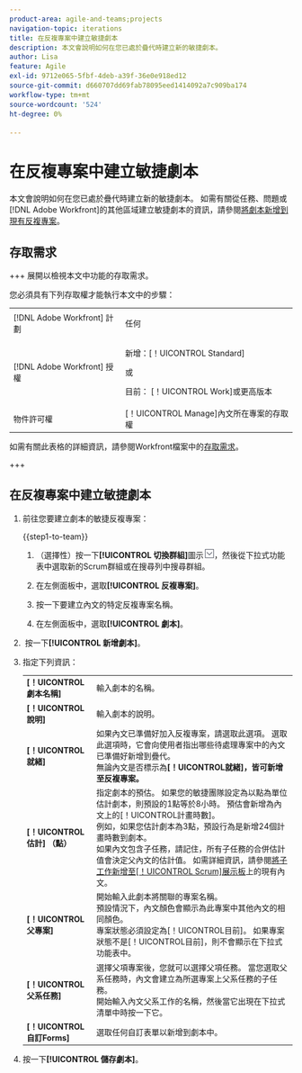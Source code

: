 ```yaml
---
product-area: agile-and-teams;projects
navigation-topic: iterations
title: 在反複專案中建立敏捷劇本
description: 本文會說明如何在您已處於疊代時建立新的敏捷劇本。
author: Lisa
feature: Agile
exl-id: 9712e065-5fbf-4deb-a39f-36e0e918ed12
source-git-commit: d660707dd69fab78095eed1414092a7c909ba174
workflow-type: tm+mt
source-wordcount: '524'
ht-degree: 0%

---
```


# 在反複專案中建立敏捷劇本

本文會說明如何在您已處於疊代時建立新的敏捷劇本。 如需有關從任務、問題或[!DNL Adobe Workfront]的其他區域建立敏捷劇本的資訊，請參閱[將劇本新增到現有反複專案](../../../agile/use-scrum-in-an-agile-team/iterations/add-stories-to-existing-iteration.md)。

## 存取需求

+++ 展開以檢視本文中功能的存取需求。

您必須具有下列存取權才能執行本文中的步驟：

<table style="table-layout:auto"> 
 <tbody> 
  <tr> 
   <td role="rowheader">[!DNL Adobe Workfront] 計劃</td> 
   <td> <p>任何</p> </td> 
  </tr> 
  <tr> 
   <td role="rowheader">[!DNL Adobe Workfront] 授權</td> 
   <td> <p>新增：[！UICONTROL Standard]</p> 
   或
   <p>目前： [！UICONTROL Work]或更高版本</p> </td> 
  </tr>
   <tr> 
   <td role="rowheader">物件許可權</td> 
   <td>[！UICONTROL Manage]內文所在專案的存取權 </td> 
  </tr>
 </tbody> 
</table>

如需有關此表格的詳細資訊，請參閱Workfront檔案中的[存取需求](/help/quicksilver/administration-and-setup/add-users/access-levels-and-object-permissions/access-level-requirements-in-documentation.md)。

+++

## 在反複專案中建立敏捷劇本

1. 前往您要建立劇本的敏捷反複專案：

   {{step1-to-team}}

   1. （選擇性）按一下&#x200B;**[!UICONTROL 切換群組]**&#x200B;圖示![切換群組圖示](assets/switch-team-icon.png)，然後從下拉式功能表中選取新的Scrum群組或在搜尋列中搜尋群組。

   1. 在左側面板中，選取&#x200B;**[!UICONTROL 反複專案]**。
   1. 按一下要建立內文的特定反複專案名稱。
   1. 在左側面板中，選取&#x200B;**[!UICONTROL 劇本]**。

1.  按一下&#x200B;**[!UICONTROL 新增劇本]**。
1. 指定下列資訊：

   <table style="table-layout:auto">
    <col>
    <col>
    <tbody>
     <tr>
      <td role="rowheader"><strong>[！UICONTROL劇本名稱]</strong></td>
      <td>輸入劇本的名稱。</td>
     </tr>
     <tr>
      <td role="rowheader"><strong>[！UICONTROL說明]</strong></td>
      <td>輸入劇本的說明。</td>
     </tr>
     <tr>
      <td role="rowheader"><strong>[！UICONTROL就緒]</strong></td>
      <td>如果內文已準備好加入反複專案，請選取此選項。 選取此選項時，它會向使用者指出哪些待處理專案中的內文已準備好新增到疊代。<br>無論內文是否標示為<strong>[！UICONTROL就緒]，皆可新增至反複專案。</strong></td>
     </tr>
     <tr>
      <td role="rowheader"><strong>[！UICONTROL估計] （點）</strong></td>
      <td>指定劇本的預估。 如果您的敏捷團隊設定為以點為單位估計劇本，則預設的1點等於8小時。 預估會新增為內文上的[！UICONTROL計畫時數]。<br>例如，如果您估計劇本為3點，預設行為是新增24個計畫時數到劇本。<br>如果內文包含子任務，請記住，所有子任務的合併估計值會決定父內文的估計值。 如需詳細資訊，請參閱<a href="../../../agile/use-scrum-in-an-agile-team/scrum-board/add-a-subtask-to-an-existing-story-scrum.md" class="MCXref xref">將子工作新增至[！UICONTROL Scrum]展示板</a>上的現有內文。</td>
     </tr>
     <tr>
      <td role="rowheader"><strong>[！UICONTROL父專案]</strong></td>
      <td>開始輸入此劇本將關聯的專案名稱。<br>預設情況下，內文顏色會顯示為此專案中其他內文的相同顏色。<br>專案狀態必須設定為[！UICONTROL目前]。 如果專案狀態不是[！UICONTROL目前]，則不會顯示在下拉式功能表中。</td>
     </tr>
     <tr>
      <td role="rowheader"><strong>[！UICONTROL父系任務]</strong></td>
      <td>選擇父項專案後，您就可以選擇父項任務。 當您選取父系任務時，內文會建立為所選專案上父系任務的子任務。<br>開始輸入內文父系工作的名稱，然後當它出現在下拉式清單中時按一下它。</td>
     </tr>
     <tr>
      <td role="rowheader"><strong>[！UICONTROL自訂Forms]</strong></td>
      <td>選取任何自訂表單以新增到劇本中。</td>
     </tr>
    </tbody>
   </table>

1. 按一下&#x200B;**[!UICONTROL 儲存劇本]**。
